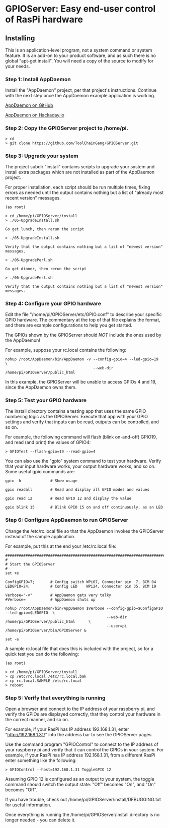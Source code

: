 # GPIOServer: Easy end-user control of RasPi hardware

## Installing

This is an application-level program, not a system command or system feature. It is an add-on to your
product software, and as such there is no global "apt-get install". You will need a copy of the source
to modify for your needs.

### Step 1: Install AppDaemon

Install the "AppDaemon" project, per that project's instructions. Continue with the next step
once the AppDaemon example application is working.

[AppDaemon on GitHub](https://github.com/ToolChainGang/AppDaemon "AppDaemon on GitHub")

[AppDaemon on Hackaday.io](https://hackaday.io/project/175543-easy-raspi-configuration "App daemon on Hackaday.io")

### Step 2: Copy the GPIOServer project to /home/pi.


```
> cd
> git clone https://github.com/ToolChainGang/GPIOServer.git
```

### Step 3: Upgrade your system 

The project subdir "install" contains scripts to upgrade your system and install extra packages
which are not installed as part of the AppDaemon project.

For proper installation, each script should be run multiple times, fixing errors as needed until the
output contains nothing but a list of "already most recent version" messages.

```
(as root)

> cd /home/pi/GPIOServer/install
> ./05-UpgradeInstall.sh

Go get lunch, then rerun the script

> ./05-UpgradeInstall.sh

Verify that the output contains nothing but a list of "newest version" messages.

> ./06-UpgradePerl.sh

Go get dinner, then rerun the script

> ./06-UpgradePerl.sh

Verify that the output contains nothing but a list of "newest version" messages.
```

### Step 4: Configure your GPIO hardware

Edit the file "/home/pi/GPIOServer/etc/GPIO.conf" to describe your specific GPIO hardware.
The commentary at the top of that file explains the format, and there are
example configurations to help you get started.

The GPIOs shown by the GPIOServer should *NOT* include the ones used by the AppDaemon!

For example, suppose your rc.local contains the following:

```
nohup /root/AppDaemon/bin/AppDaemon -v --config-gpio=4 --led-gpio=19  \
                                       --web-dir /home/pi/GPIOServer/public_html
```

In this example, the GPIOServer will be unable to access GPIOs 4 and 19, since the AppDaemon
owns them.

### Step 5: Test your GPIO hardware

The install directory contains a testing app that uses the same GPIO numbering logic
as the GPIOServer. Execute that app with your GPIO settings and verify that inputs
can be read, outputs can be controlled, and so on.

For example, the following command will flash (blink on-and-off) GPIO19, and read
(and print) the values of GPIO4:

```
> GPIOTest --flash-gpio=19 --read-gpio=4
```

You can also use the "gpio" system command to test your hardware. Verify that
your input hardware works, your output hardware works, and so on. Some useful
gpio commands are:

```
gpio -h             # Show usage

gpio readall        # Read and display all GPIO modes and values

gpio read 12        # Read GPIO 12 and display the value

gpio blink 15       # Blink GPIO 15 on and off continuously, as an LED
```

### Step 6: Configure AppDaemon to run GPIOServer

Change the /etc/rc.local file so that the AppDaemon invokes the GPIOServer instead of the
sample application.

For example, put this at the end your /etc/rc.local file:

```
############################################################################################################
#
# Start the GPIOServer
#
set +e

ConfigGPIO=7;       # Config switch WPi07, Connector pin  7, BCM 04
LEDGPIO=24;         # Config LED    WPi24, Connector pin 35, BCM 19

Verbose="-v"        # AppDaemon gets very talky
#Verbose=           # AppDaemon shuts up

nohup /root/AppDaemon/bin/AppDaemon $Verbose --config-gpio=$ConfigGPIO --led-gpio=$LEDGPIO  \
                                             --web-dir /home/pi/GPIOServer/public_html      \
                                             --user=pi /home/pi/GPIOServer/bin/GPIOServer &

set -e
```

A sample rc.local file that does this is included with the project, so for a quick test you can do the following:

```
(as root) 

> cd /home/pi/GPIOServer/install
> cp /etc/rc.local /etc/rc.local.bak
> cp rc.local.SAMPLE /etc/rc.local
> reboot
```

### Step 5: Verify that everything is running

Open a browser and connect to the IP address of your raspberry pi, and verify the GPIOs are displayed correctly,
that they control your hardware in the correct manner, and so on.

For example, if your RasPi has IP address 192.168.1.31, enter "http://192.168.1.31/" into the address bar to
see the GPIOServer pages.

Use the command program "GPIOControl" to connect to the IP address of your raspberry pi and verify that it can control
the GPIOs in your system. For example, if your RasPi has IP address 192.168.1.31, from a different RasPi
enter something like the following:

```
> GPIOControl --host=192.168.1.31 ToggleGPIO 12
```

Assuming GPIO 12 is configured as an output to your system, the toggle command should switch the
output state: "Off" becomes "On", and "On" becomes "Off". 

If you have trouble, check out /home/pi/GPIOServer/install/DEBUGGING.txt for useful information.

Once everything is running the /home/pi/GPIOServer/install directory is no longer needed - you can delete it.
